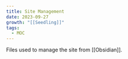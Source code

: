 ```yaml
---
title: Site Management
date: 2023-09-27
growth: "[[Seedling]]"
tags:
  - MOC
---
```

Files used to manage the site from [[Obsidian]].